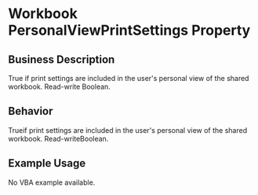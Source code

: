 # Workbook PersonalViewPrintSettings Property

## Business Description
True if print settings are included in the user's personal view of the shared workbook. Read-write Boolean.

## Behavior
Trueif print settings are included in the user's personal view of the shared workbook. Read-writeBoolean.

## Example Usage
No VBA example available.
